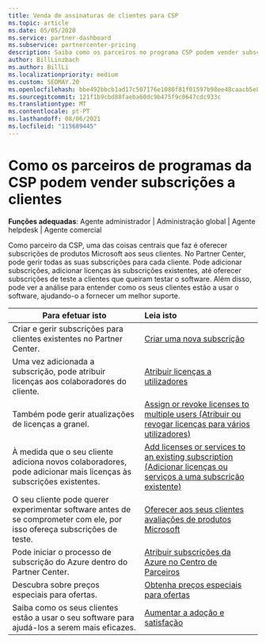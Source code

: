 ```yaml
---
title: Venda de assinaturas de clientes para CSP
ms.topic: article
ms.date: 05/05/2020
ms.service: partner-dashboard
ms.subservice: partnercenter-pricing
description: Saiba como os parceiros no programa CSP podem vender subscrições aos clientes e geri-las através do Partner Center.
author: BillLinzbach
ms.author: BillLi
ms.localizationpriority: medium
ms.custom: SEOMAY.20
ms.openlocfilehash: bbe492bbcb1ad17c507176e1080f81f01597b98ee48caacb5e8a1ceef55dd65b
ms.sourcegitcommit: 121f1b9cbd88faeba60dc9b475f9c0647cdc933c
ms.translationtype: MT
ms.contentlocale: pt-PT
ms.lasthandoff: 08/06/2021
ms.locfileid: "115689445"
---
```

# <a name="how-csp-program-partners-can-sell-subscriptions-to-customers"></a>Como os parceiros de programas da CSP podem vender subscrições a clientes

**Funções adequadas**: Agente administrador | Administração global | Agente helpdesk | Agente comercial

Como parceiro da CSP, uma das coisas centrais que faz é oferecer subscrições de produtos Microsoft aos seus clientes. No Partner Center, pode gerir todas as suas subscrições para cada cliente. Pode adicionar subscrições, adicionar licenças às subscrições existentes, até oferecer subscrições de teste a clientes que queiram testar o software. Além disso, pode ver a análise para entender como os seus clientes estão a usar o software, ajudando-o a fornecer um melhor suporte.

|**Para efetuar isto**   |**Leia isto**   |
|----------------------|:----------------------|
|Criar e gerir subscrições para clientes existentes no Partner Center.|[Criar uma nova subscrição](create-a-new-subscription.md)|
|Uma vez adicionada a subscrição, pode atribuir licenças aos colaboradores do cliente.  |[Atribuir licenças a utilizadores](assign-licenses-to-users.md)|
|Também pode gerir atualizações de licenças a granel.   |[Assign or revoke licenses to multiple users (Atribuir ou revogar licenças para vários utilizadores)](bulk-license-provisioning-for-multiple-users.md)|
|À medida que o seu cliente adiciona novos colaboradores, pode adicionar mais licenças às subscrições existentes.   |[Add licenses or services to an existing subscription (Adicionar licenças ou serviços a uma subscrição existente)](add-licenses-or-services-to-an-existing-subscription.md)|
|O seu cliente pode querer experimentar software antes de se comprometer com ele, por isso ofereça subscrições de teste.    |[Oferecer aos seus clientes avaliações de produtos Microsoft](offer-your-customers-trials-of-microsoft-products.md)|
|Pode iniciar o processo de subscrição do Azure dentro do Partner Center.   |[Atribuir subscrições da Azure no Centro de Parceiros](assign-azure-subscriptions.md)|
|Descubra sobre preços especiais para ofertas.   |[Obtenha preços especiais para ofertas](get-special-pricing-for-offers.md)|
|Saiba como os seus clientes estão a usar o seu software para ajudá-los a serem mais eficazes.   | [Aumentar a adoção e satisfação](increasing-adoption-and-satisfaction.md)   |
